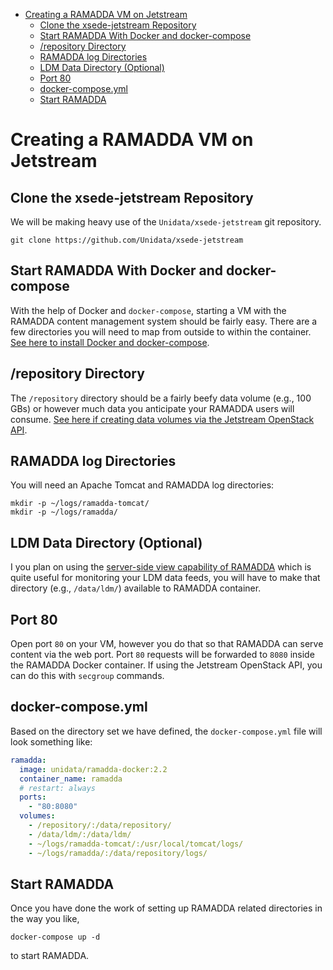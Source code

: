 - [Creating a RAMADDA VM on Jetstream](#h:07FD791D)
  - [Clone the xsede-jetstream Repository](#h:968FA51C)
  - [Start RAMADDA With Docker and docker-compose](#h:2E18E909)
  - [/repository Directory](#h:2F1A5636)
  - [RAMADDA log Directories](#h:1C3FF741)
  - [LDM Data Directory (Optional)](#h:85431E50)
  - [Port 80](#h:404D9595)
  - [docker-compose.yml](#h:7E683535)
  - [Start RAMADDA](#h:224A9684)



<a id="h:07FD791D"></a>

# Creating a RAMADDA VM on Jetstream


<a id="h:968FA51C"></a>

## Clone the xsede-jetstream Repository

We will be making heavy use of the `Unidata/xsede-jetstream` git repository.

```shell
git clone https://github.com/Unidata/xsede-jetstream
```


<a id="h:2E18E909"></a>

## Start RAMADDA With Docker and docker-compose

With the help of Docker and `docker-compose`, starting a VM with the RAMADDA content management system should be fairly easy. There are a few directories you will need to map from outside to within the container. [See here to install Docker and docker-compose](https://github.com/Unidata/xsede-jetstream/blob/master/docker-readme.md).


<a id="h:2F1A5636"></a>

## /repository Directory

The `/repository` directory should be a fairly beefy data volume (e.g., 100 GBs) or however much data you anticipate your RAMADDA users will consume. [See here if creating data volumes via the Jetstream OpenStack API](https://github.com/Unidata/xsede-jetstream/blob/master/openstack/readme.md#create-and-attach-data-volumes).


<a id="h:1C3FF741"></a>

## RAMADDA log Directories

You will need an Apache Tomcat and RAMADDA log directories:

```shell
mkdir -p ~/logs/ramadda-tomcat/
mkdir -p ~/logs/ramadda/
```


<a id="h:85431E50"></a>

## LDM Data Directory (Optional)

I you plan on using the [server-side view capability of RAMADDA](http://ramadda.org//repository/userguide/developer/filesystem.html) which is quite useful for monitoring your LDM data feeds, you will have to make that directory (e.g., `/data/ldm/`) available to RAMADDA container.


<a id="h:404D9595"></a>

## Port 80

Open port `80` on your VM, however you do that so that RAMADDA can serve content via the web port. Port `80` requests will be forwarded to `8080` inside the RAMADDA Docker container. If using the Jetstream OpenStack API, you can do this with `secgroup` commands.


<a id="h:7E683535"></a>

## docker-compose.yml

Based on the directory set we have defined, the `docker-compose.yml` file will look something like:

```yaml
ramadda:
  image: unidata/ramadda-docker:2.2
  container_name: ramadda
  # restart: always
  ports:
    - "80:8080"
  volumes:
    - /repository/:/data/repository/
    - /data/ldm/:/data/ldm/
    - ~/logs/ramadda-tomcat/:/usr/local/tomcat/logs/
    - ~/logs/ramadda/:/data/repository/logs/
```


<a id="h:224A9684"></a>

## Start RAMADDA

Once you have done the work of setting up RAMADDA related directories in the way you like,

```shell
docker-compose up -d
```

to start RAMADDA.
